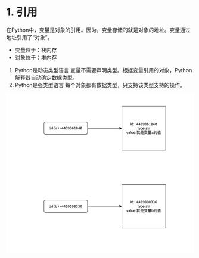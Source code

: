 # 1. 引用
在Python中，变量是对象的引用。因为，变量存储的就是对象的地址。变量通过地址引用了“对象”。

- 变量位于：栈内存
- 对象位于：堆内存

1. Python是动态类型语言
变量不需要声明类型。根据变量引用的对象，Python解释器自动确定数据类型。
2. Python是强类型语言
每个对象都有数据类型，只支持该类型支持的操作。

![栈内存和堆内存的使用](../assets/栈内存和堆内存的使用.png)